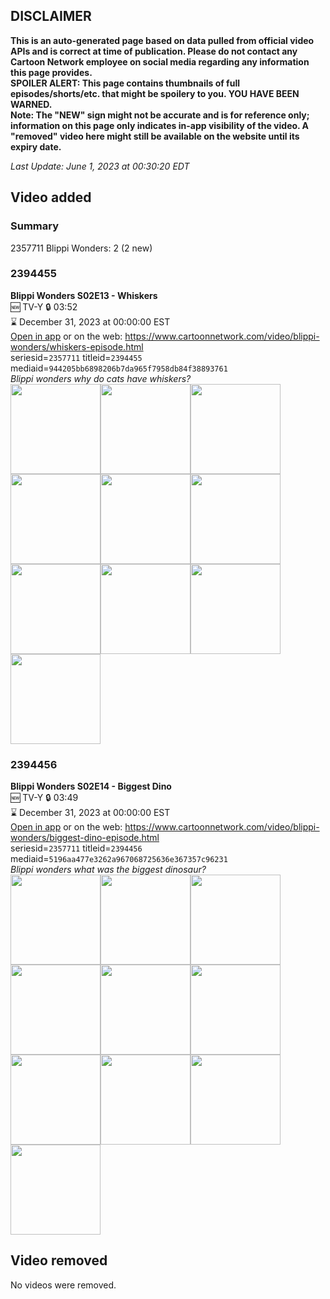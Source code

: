 ## DISCLAIMER
**This is an auto-generated page based on data pulled from official video APIs and is correct at time of publication. Please do not contact any Cartoon Network employee on social media regarding any information this page provides.**  
**SPOILER ALERT: This page contains thumbnails of full episodes/shorts/etc. that might be spoilery to you. YOU HAVE BEEN WARNED.**  
**Note: The "NEW" sign might not be accurate and is for reference only; information on this page only indicates in-app visibility of the video. A "removed" video here might still be available on the website until its expiry date.**  

_Last Update: June 1, 2023 at 00:30:20 EDT_
## Video added
### Summary
2357711 Blippi Wonders: 2 (2 new)  
### 2394455
**Blippi Wonders S02E13 - Whiskers**  
🆕 TV-Y 🔒 03:52  
⌛ December 31, 2023 at 00:00:00 EST  
[Open in app](https://cnvideo.sercomkc.org/redirector.html?type=cnapp&seriesid=1000000000093702&titleid=2394455&mediaid=944205bb6898206b7da965f7958db84f38893761) or on the web: https://www.cartoonnetwork.com/video/blippi-wonders/whiskers-episode.html  
seriesid=`2357711` titleid=`2394455` mediaid=`944205bb6898206b7da965f7958db84f38893761`  
_Blippi wonders why do cats have whiskers?_  
<a href="https://s3.amazonaws.com/cartoonorchestrator/2394455_001_1280x720.jpg"><img src="https://s3.amazonaws.com/cartoonorchestrator/2394455_001_640x360.jpg" height="144px" /></a><a href="https://s3.amazonaws.com/cartoonorchestrator/2394455_002_1280x720.jpg"><img src="https://s3.amazonaws.com/cartoonorchestrator/2394455_002_640x360.jpg" height="144px" /></a><a href="https://s3.amazonaws.com/cartoonorchestrator/2394455_003_1280x720.jpg"><img src="https://s3.amazonaws.com/cartoonorchestrator/2394455_003_640x360.jpg" height="144px" /></a><a href="https://s3.amazonaws.com/cartoonorchestrator/2394455_004_1280x720.jpg"><img src="https://s3.amazonaws.com/cartoonorchestrator/2394455_004_640x360.jpg" height="144px" /></a><a href="https://s3.amazonaws.com/cartoonorchestrator/2394455_005_1280x720.jpg"><img src="https://s3.amazonaws.com/cartoonorchestrator/2394455_005_640x360.jpg" height="144px" /></a><a href="https://s3.amazonaws.com/cartoonorchestrator/2394455_006_1280x720.jpg"><img src="https://s3.amazonaws.com/cartoonorchestrator/2394455_006_640x360.jpg" height="144px" /></a><a href="https://s3.amazonaws.com/cartoonorchestrator/2394455_007_1280x720.jpg"><img src="https://s3.amazonaws.com/cartoonorchestrator/2394455_007_640x360.jpg" height="144px" /></a><a href="https://s3.amazonaws.com/cartoonorchestrator/2394455_008_1280x720.jpg"><img src="https://s3.amazonaws.com/cartoonorchestrator/2394455_008_640x360.jpg" height="144px" /></a><a href="https://s3.amazonaws.com/cartoonorchestrator/2394455_009_1280x720.jpg"><img src="https://s3.amazonaws.com/cartoonorchestrator/2394455_009_640x360.jpg" height="144px" /></a><a href="https://s3.amazonaws.com/cartoonorchestrator/2394455_010_1280x720.jpg"><img src="https://s3.amazonaws.com/cartoonorchestrator/2394455_010_640x360.jpg" height="144px" /></a>
### 2394456
**Blippi Wonders S02E14 - Biggest Dino**  
🆕 TV-Y 🔒 03:49  
⌛ December 31, 2023 at 00:00:00 EST  
[Open in app](https://cnvideo.sercomkc.org/redirector.html?type=cnapp&seriesid=1000000000093702&titleid=2394456&mediaid=5196aa477e3262a967068725636e367357c96231) or on the web: https://www.cartoonnetwork.com/video/blippi-wonders/biggest-dino-episode.html  
seriesid=`2357711` titleid=`2394456` mediaid=`5196aa477e3262a967068725636e367357c96231`  
_Blippi wonders what was the biggest dinosaur?_  
<a href="https://s3.amazonaws.com/cartoonorchestrator/2394456_001_1280x720.jpg"><img src="https://s3.amazonaws.com/cartoonorchestrator/2394456_001_640x360.jpg" height="144px" /></a><a href="https://s3.amazonaws.com/cartoonorchestrator/2394456_002_1280x720.jpg"><img src="https://s3.amazonaws.com/cartoonorchestrator/2394456_002_640x360.jpg" height="144px" /></a><a href="https://s3.amazonaws.com/cartoonorchestrator/2394456_003_1280x720.jpg"><img src="https://s3.amazonaws.com/cartoonorchestrator/2394456_003_640x360.jpg" height="144px" /></a><a href="https://s3.amazonaws.com/cartoonorchestrator/2394456_004_1280x720.jpg"><img src="https://s3.amazonaws.com/cartoonorchestrator/2394456_004_640x360.jpg" height="144px" /></a><a href="https://s3.amazonaws.com/cartoonorchestrator/2394456_005_1280x720.jpg"><img src="https://s3.amazonaws.com/cartoonorchestrator/2394456_005_640x360.jpg" height="144px" /></a><a href="https://s3.amazonaws.com/cartoonorchestrator/2394456_006_1280x720.jpg"><img src="https://s3.amazonaws.com/cartoonorchestrator/2394456_006_640x360.jpg" height="144px" /></a><a href="https://s3.amazonaws.com/cartoonorchestrator/2394456_007_1280x720.jpg"><img src="https://s3.amazonaws.com/cartoonorchestrator/2394456_007_640x360.jpg" height="144px" /></a><a href="https://s3.amazonaws.com/cartoonorchestrator/2394456_008_1280x720.jpg"><img src="https://s3.amazonaws.com/cartoonorchestrator/2394456_008_640x360.jpg" height="144px" /></a><a href="https://s3.amazonaws.com/cartoonorchestrator/2394456_009_1280x720.jpg"><img src="https://s3.amazonaws.com/cartoonorchestrator/2394456_009_640x360.jpg" height="144px" /></a><a href="https://s3.amazonaws.com/cartoonorchestrator/2394456_010_1280x720.jpg"><img src="https://s3.amazonaws.com/cartoonorchestrator/2394456_010_640x360.jpg" height="144px" /></a>
## Video removed
No videos were removed.  
